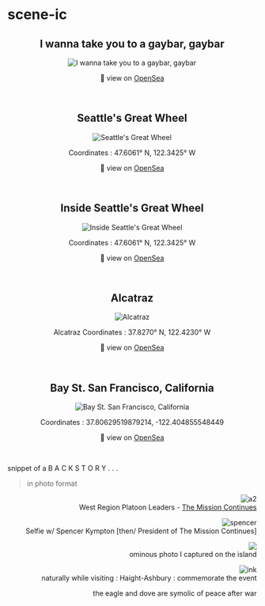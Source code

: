 # scene-ic 

<h2 align="center"> I wanna take you to a gaybar, gaybar </h2>
<div align="center">
  
![I wanna take you to a gaybar, gaybar](https://lh3.googleusercontent.com/4Oyla4l2SnzRzHSJY9ElJzcdBh40HTgEV4FVFN78dkhMnx_-Gm2IeqMTeTuUUVDMlHMW6hxTBV-eq3pEb65Vyk_z7wt_Ovxr60ZB0-Y=w600)

👀 view on [OpenSea](https://opensea.io/assets/0x495f947276749ce646f68ac8c248420045cb7b5e/12714204501747205633217818940794087116270597844190628696059582165031596326913)

</div>

<br>

<h2 align="center"> Seattle's Great Wheel </h2>
<div align="center">
  
![Seattle's Great Wheel](https://lh3.googleusercontent.com/K-XJF1yRt88PYLKYotR_58UXGaY673vzLbv6ZNXnArRsBLnhCEiF0mLn1jdeCyx2Y3X3x_2Zd2tGzhDZ37nHRXdOQws1tweYrUTYTw=w600)

Coordinates : 47.6061° N, 122.3425° W

👀 view on [OpenSea](https://opensea.io/assets/0x495f947276749ce646f68ac8c248420045cb7b5e/12714204501747205633217818940794087116270597844190628696059582161733061443585)  
  
</div>
 
<br>

<h2 align="center"> Inside Seattle's Great Wheel </h2>
<div align="center">
  
![Inside Seattle's Great Wheel](https://lh3.googleusercontent.com/iqtecbm4utvy3jCqFD3GiSmhArAJyLd-fQ2HNu-DJNCtDKaKiywYXBs5nKG5gtO_kWW7C9gP9JxUyKXjLTO3X_Y2z4MQ4ZWJ0V7yCkA=w600)

Coordinates : 47.6061° N, 122.3425° W

  👀 view on [OpenSea](https://opensea.io/assets/0x495f947276749ce646f68ac8c248420045cb7b5e/12714204501747205633217818940794087116270597844190628696059582166131107954689)
  
</div>

<br>

<h2 align="center"> Alcatraz </h2>
<div align="center">
  
![Alcatraz](https://lh3.googleusercontent.com/X2_dBreHuRu_Xrbt_mM8fNsKjOzhMpsQjpeqyu3faGlglkG0ZLttBHGRH3yy-IpnEOqOu-R6a1X1x1d_loXY3kTxFL2mLKLfxLIcNQ=s0)
 
Alcatraz Coordinates : 37.8270° N, 122.4230° W

👀 view on [OpenSea](https://opensea.io/assets/0x495f947276749ce646f68ac8c248420045cb7b5e/12714204501747205633217818940794087116270597844190628696059582163932084699137)
  
</div>

<br>

<h2 align="center"> Bay St. San Francisco, California </h2>
<div align="center">
  
![Bay St. San Francisco, California](https://lh3.googleusercontent.com/PL00FsaZ5CW1TqOOqsxbTk0HNLPiRpgcjHzakl7Feqa_QM7zb5tZtDR-im0-fE8iQ2nL2N2IS81I6uwCGB7eb-pt19ki6Ze7_rGC=s0)
 
Coordinates : 37.80629519879214, -122.404855548449

👀 view on [OpenSea](xxx)
  
</div>

<br>

snippet of a B A C K S T O R Y . . . 
> in photo format

<div align="right">

![a2](https://polywork-production.imgix.net/usy6slf2bmse59wvyj4p3wn50rid?ixlib=rails-4.2.0&w=650&auto=format&dpr=1&q=75) <br>
West Region Platoon Leaders - [The Mission Continues](https://www.missioncontinues.org/)<br>

![spencer](https://polywork-production.imgix.net/nx5n9h8f9pkmsu5q2m5ejy7n5ws1?ixlib=rails-4.2.0&w=650&auto=format&dpr=1&q=75)<br>
Selfie w/ Spencer Kympton [then/ President of The Mission Continues]

![](https://lh3.googleusercontent.com/IP-vwYObYOjn6xz-a_M1NBhRZ72kt7hQy1BmOQZAyEHo_QWRgi4GkHcfgLDb3GFvT9D62TZsvRZRhiHS-1ykQY1WUao2VYapkg2TrHOTcvRTSUqlhRofrkqBeMos6LiiwGIpfEiFVWG6F8VPvFKBNjAUMjP78afhpjBJ6tOSz5VBno1-EcftZowY78rKQuUpLxmQVp4TAClP8xrRLjOcuz4xj772h4J8UP7XBdHCvbP1NxIxomPsbrdLKy0PdDx41xbf7MODAnnyokz5BcynqCgLmjnBDTluwAMk3u0_jya2GUEFKaeI8rSWWxS86wKlDEiIuEGg_JxMBTo2u6ME23zt0mKneXHAmqM5FA5Xk9QUjHzmUDZDsnSq4c_4bq4feB-AEthmDvBgpiF6TQXiyPCNmoF5S-3S-BQgDD1p_nhpn67nFU_bmjha-kvru2PfyBs_rz43ehMf4pfbUJTjviKCl8p9XIF6h_hQUYaqOD1S3zQXsHSK7UpPaUZk4CxMEBnyJsY87PUrFegEUP21aqPUMFdoD-Vh6eQ9kjvSjxOfX8Jq21F5A0q8naJqq3MBq0pIKzgnmERjqhRt7ImKXPsm0MGXmdBTeUeElvBFil4icNM3PUWA2wo2WpWKg644pdL5RF0pAx3KUDO4MXJR4eQRcnNs8o-DEAZPHt1ijnENhrXEw7XKmT6TD86hop-PP3HRAniUzcmIByU5B1i41Ip9=w640-h950-no?authuser=0)  <br>
ominous photo I captured on the island
  
![ink](https://cdn.discordapp.com/attachments/836325013057044501/929694033998151720/unknown.png)<br>
naturally while visiting : Haight-Ashbury : commemorate the event
  
the eagle and dove are symolic of peace after war

</div>
